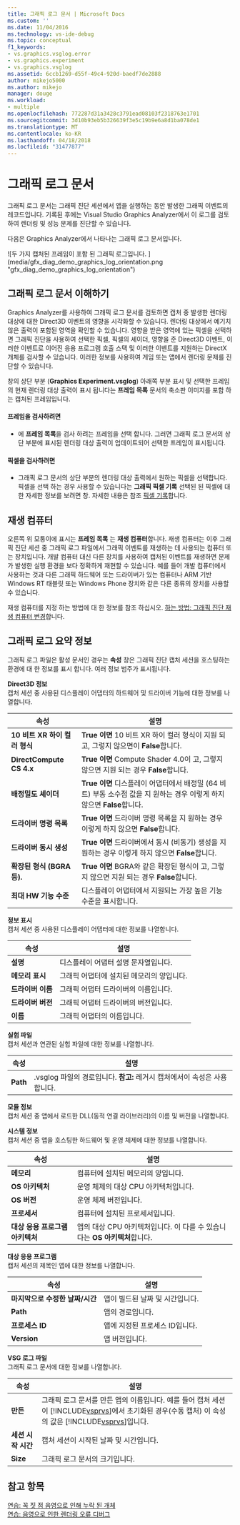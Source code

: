```yaml
---
title: 그래픽 로그 문서 | Microsoft Docs
ms.custom: ''
ms.date: 11/04/2016
ms.technology: vs-ide-debug
ms.topic: conceptual
f1_keywords:
- vs.graphics.vsglog.error
- vs.graphics.experiment
- vs.graphics.vsglog
ms.assetid: 6ccb1269-d55f-49c4-920d-baedf7de2888
author: mikejo5000
ms.author: mikejo
manager: douge
ms.workload:
- multiple
ms.openlocfilehash: 772287d31a3428c3791ead08103f2318763e1701
ms.sourcegitcommit: 3d10b93eb5b326639f3e5c19b9e6a8d1ba078de1
ms.translationtype: MT
ms.contentlocale: ko-KR
ms.lasthandoff: 04/18/2018
ms.locfileid: "31477877"
---
```

# <a name="graphics-log-document"></a>그래픽 로그 문서
그래픽 로그 문서는 그래픽 진단 세션에서 앱을 실행하는 동안 발생한 그래픽 이벤트의 레코드입니다. 기록된 후에는 Visual Studio Graphics Analyzer에서 이 로그를 검토하여 렌더링 및 성능 문제를 진단할 수 있습니다.  
  
 다음은 Graphics Analyzer에서 나타나는 그래픽 로그 문서입니다.  
  
 ![두 가지 캡처된 프레임이 포함 된 그래픽 로그입니다. ] (media/gfx_diag_demo_graphics_log_orientation.png "gfx_diag_demo_graphics_log_orientation")  
  
## <a name="understanding-graphics-log-documents"></a>그래픽 로그 문서 이해하기  
 Graphics Analyzer를 사용하여 그래픽 로그 문서를 검토하면 캡처 중 발생한 렌더링 대상에 대한 Direct3D 이벤트의 영향을 시각화할 수 있습니다. 렌더링 대상에서 예기치 않은 출력이 포함된 영역을 확인할 수 있습니다. 영향을 받은 영역에 있는 픽셀을 선택하면 그래픽 진단을 사용하여 선택한 픽셀, 픽셀의 셰이더, 영향을 준 Direct3D 이벤트, 이러한 이벤트로 이어진 응용 프로그램 호출 스택 및 이러한 이벤트를 지원하는 DirectX 개체를 검사할 수 있습니다. 이러한 정보를 사용하여 게임 또는 앱에서 렌더링 문제를 진단할 수 있습니다.  
  
 창의 상단 부분 (**Graphics Experiment.vsglog**) 아래쪽 부분 표시 및 선택한 프레임의 현재 렌더링 대상 출력이 표시 됩니다는 **프레임 목록** 문서의 축소판 이미지를 포함 하는 캡처된 프레임입니다.  
  
#### <a name="to-inspect-a-frame"></a>프레임을 검사하려면  
  
-   에 **프레임 목록**을 검사 하려는 프레임을 선택 합니다. 그러면 그래픽 로그 문서의 상단 부분에 표시된 렌더링 대상 출력이 업데이트되어 선택한 프레임이 표시됩니다.  
  
#### <a name="to-inspect-a-pixel"></a>픽셀을 검사하려면  
  
-   그래픽 로그 문서의 상단 부분의 렌더링 대상 출력에서 원하는 픽셀을 선택합니다. 픽셀을 선택 하는 경우 사용할 수 있습니다는 **그래픽 픽셀 기록** 선택된 된 픽셀에 대 한 자세한 정보를 보려면 창. 자세한 내용은 참조 [픽셀 기록](graphics-pixel-history.md)합니다.  
  
## <a name="playback-machine"></a>재생 컴퓨터  
 오른쪽 위 모퉁이에 표시는 **프레임 목록** 는 **재생 컴퓨터**합니다. 재생 컴퓨터는 이후 그래픽 진단 세션 중 그래픽 로그 파일에서 그래픽 이벤트를 재생하는 데 사용되는 컴퓨터 또는 장치입니다. 개발 컴퓨터 대신 다른 장치를 사용하여 캡처된 이벤트를 재생하면 문제가 발생한 실행 환경을 보다 정확하게 재현할 수 있습니다. 예를 들어 개발 컴퓨터에서 사용하는 것과 다른 그래픽 하드웨어 또는 드라이버가 있는 컴퓨터나 ARM 기반 Windows RT 태블릿 또는 Windows Phone 장치와 같은 다른 종류의 장치를 사용할 수 있습니다.  
  
 재생 컴퓨터를 지정 하는 방법에 대 한 정보를 참조 하십시오. [하는 방법: 그래픽 진단 재생 컴퓨터 변경](how-to-change-the-graphics-diagnostics-playback-machine.md)합니다.  
  
## <a name="graphics-log-summary-information"></a>그래픽 로그 요약 정보  
 그래픽 로그 파일은 활성 문서인 경우는 **속성** 창은 그래픽 진단 캡처 세션을 호스팅하는 환경에 대 한 정보를 표시 합니다. 여러 정보 범주가 표시됩니다.  
  
 **Direct3D 정보**  
 캡처 세션 중 사용된 디스플레이 어댑터의 하드웨어 및 드라이버 기능에 대한 정보를 나열합니다.  
  
|속성|설명|  
|--------------|-----------------|  
|**10 비트 XR 하이 컬러 형식**|**True 이면** 10 비트 XR 하이 컬러 형식이 지원 되 고, 그렇지 않으면이 **False**합니다.|  
|**DirectCompute CS 4.x**|**True 이면** Compute Shader 4.0이 고, 그렇지 않으면 지원 되는 경우 **False**합니다.|  
|**배정밀도 셰이더**|**True 이면** 디스플레이 어댑터에서 배정밀 (64 비트) 부동 소수점 값을 지 원하는 경우 이렇게 하지 않으면 **False**합니다.|  
|**드라이버 명령 목록**|**True 이면** 드라이버 명령 목록을 지 원하는 경우 이렇게 하지 않으면 **False**합니다.|  
|**드라이버 동시 생성**|**True 이면** 드라이버에서 동시 (비동기) 생성을 지 원하는 경우 이렇게 하지 않으면 **False**합니다.|  
|**확장된 형식 (BGRA 등).**|**True 이면** BGRA와 같은 확장된 형식이 고, 그렇지 않으면 지원 되는 경우 **False**합니다.|  
|**최대 HW 기능 수준**|디스플레이 어댑터에서 지원되는 가장 높은 기능 수준을 표시합니다.|  
  
 **정보 표시**  
 캡처 세션 중 사용된 디스플레이 어댑터에 대한 정보를 나열합니다.  
  
|속성|설명|  
|--------------|-----------------|  
|**설명**|디스플레이 어댑터 설명 문자열입니다.|  
|**메모리 표시**|그래픽 어댑터에 설치된 메모리의 양입니다.|  
|**드라이버 이름**|그래픽 어댑터 드라이버의 이름입니다.|  
|**드라이버 버전**|그래픽 어댑터 드라이버의 버전입니다.|  
|**이름**|그래픽 어댑터의 이름입니다.|  
  
 **실험 파일**  
 캡처 세션과 연관된 실험 파일에 대한 정보를 나열합니다.  
  
|속성|설명|  
|--------------|-----------------|  
|**Path**|.vsglog 파일의 경로입니다. **참고:** 레거시 캡처에서이 속성은 사용 합니다.|  
  
 **모듈 정보**  
 캡처 세션 중 앱에서 로드한 DLL(동적 연결 라이브러리)의 이름 및 버전을 나열합니다.  
  
 **시스템 정보**  
 캡처 세션 중 앱을 호스팅한 하드웨어 및 운영 체제에 대한 정보를 나열합니다.  
  
|속성|설명|  
|--------------|-----------------|  
|**메모리**|컴퓨터에 설치된 메모리의 양입니다.|  
|**OS 아키텍처**|운영 체제의 대상 CPU 아키텍처입니다.|  
|**OS 버전**|운영 체제 버전입니다.|  
|**프로세서**|컴퓨터에 설치된 프로세서입니다.|  
|**대상 응용 프로그램 아키텍처**|앱의 대상 CPU 아키텍처입니다. 이 다를 수 있습니다는 **OS 아키텍처**합니다.|  
  
 **대상 응용 프로그램**  
 캡처 세션의 제목인 앱에 대한 정보를 나열합니다.  
  
|속성|설명|  
|--------------|-----------------|  
|**마지막으로 수정한 날짜/시간**|앱이 빌드된 날짜 및 시간입니다.|  
|**Path**|앱의 경로입니다.|  
|**프로세스 ID**|앱에 지정된 프로세스 ID입니다.|  
|**Version**|앱 버전입니다.|  
  
 **VSG 로그 파일**  
 그래픽 로그 문서에 대한 정보를 나열합니다.  
  
|속성|설명|  
|--------------|-----------------|  
|**만든**|그래픽 로그 문서를 만든 앱의 이름입니다. 예를 들어 캡처 세션이 [!INCLUDE[vsprvs](../../code-quality/includes/vsprvs_md.md)]에서 초기화된 경우(수동 캡처) 이 속성의 값은 [!INCLUDE[vsprvs](../../code-quality/includes/vsprvs_md.md)]입니다.|  
|**세션 시작 시간**|캡처 세션이 시작된 날짜 및 시간입니다.|  
|**Size**|그래픽 로그 문서의 크기입니다.|  
  
## <a name="see-also"></a>참고 항목  
 [연습: 꼭 짓 점 음영으로 인해 누락 된 개체](walkthrough-missing-objects-due-to-vertex-shading.md)   
 [연습: 음영으로 인한 렌더링 오류 디버그](walkthrough-debugging-rendering-errors-due-to-shading.md)
